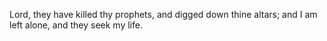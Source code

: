 Lord, they have killed thy prophets, and digged down thine altars; and I am left alone, and they seek my life.
